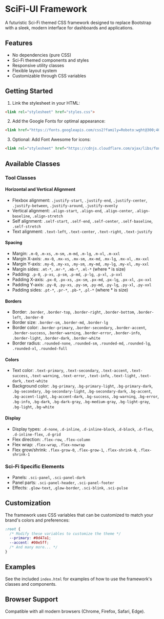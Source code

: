 # SciFi-UI Framework

A futuristic Sci-Fi themed CSS framework designed to replace Bootstrap with a sleek, modern interface for dashboards and applications.

## Features

- No dependencies (pure CSS)
- Sci-Fi themed components and styles
- Responsive utility classes
- Flexible layout system
- Customizable through CSS variables

## Getting Started

1. Link the stylesheet in your HTML:

```html
<link rel="stylesheet" href="styles.css">
```

2. Add the Google Fonts for optimal appearance:

```html
<link href="https://fonts.googleapis.com/css2?family=Roboto:wght@300;400;500;700&family=Roboto+Mono&display=swap" rel="stylesheet">
```

3. Optional: Add Font Awesome for icons:

```html
<link rel="stylesheet" href="https://cdnjs.cloudflare.com/ajax/libs/font-awesome/6.4.0/css/all.min.css">
```

## Available Classes

### Tool Classes

#### Horizontal and Vertical Alignment

- Flexbox alignment: `.justify-start`, `.justify-end`, `.justify-center`, `.justify-between`, `.justify-around`, `.justify-evenly`
- Vertical alignment: `.align-start`, `.align-end`, `.align-center`, `.align-baseline`, `.align-stretch`
- Self alignment: `.self-start`, `.self-end`, `.self-center`, `.self-baseline`, `.self-stretch`
- Text alignment: `.text-left`, `.text-center`, `.text-right`, `.text-justify`

#### Spacing

- Margin: `.m-0`, `.m-xs`, `.m-sm`, `.m-md`, `.m-lg`, `.m-xl`, `.m-xxl`
- Margin X-axis: `.mx-0`, `.mx-xs`, `.mx-sm`, `.mx-md`, `.mx-lg`, `.mx-xl`, `.mx-xxl`
- Margin Y-axis: `.my-0`, `.my-xs`, `.my-sm`, `.my-md`, `.my-lg`, `.my-xl`, `.my-xxl`
- Margin sides: `.mt-*`, `.mr-*`, `.mb-*`, `.ml-*` (where * is size)
- Padding: `.p-0`, `.p-xs`, `.p-sm`, `.p-md`, `.p-lg`, `.p-xl`, `.p-xxl`
- Padding X-axis: `.px-0`, `.px-xs`, `.px-sm`, `.px-md`, `.px-lg`, `.px-xl`, `.px-xxl`
- Padding Y-axis: `.py-0`, `.py-xs`, `.py-sm`, `.py-md`, `.py-lg`, `.py-xl`, `.py-xxl`
- Padding sides: `.pt-*`, `.pr-*`, `.pb-*`, `.pl-*` (where * is size)

#### Borders

- Border: `.border`, `.border-top`, `.border-right`, `.border-bottom`, `.border-left`, `.border-0`
- Border size: `.border-sm`, `.border-md`, `.border-lg`
- Border color: `.border-primary`, `.border-secondary`, `.border-accent`, `.border-success`, `.border-warning`, `.border-error`, `.border-info`, `.border-light`, `.border-dark`, `.border-white`
- Border radius: `.rounded-none`, `.rounded-sm`, `.rounded-md`, `.rounded-lg`, `.rounded-xl`, `.rounded-full`

#### Colors

- Text color: `.text-primary`, `.text-secondary`, `.text-accent`, `.text-success`, `.text-warning`, `.text-error`, `.text-info`, `.text-light`, `.text-dark`, `.text-white` 
- Background color: `.bg-primary`, `.bg-primary-light`, `.bg-primary-dark`, `.bg-secondary`, `.bg-secondary-light`, `.bg-secondary-dark`, `.bg-accent`, `.bg-accent-light`, `.bg-accent-dark`, `.bg-success`, `.bg-warning`, `.bg-error`, `.bg-info`, `.bg-dark`, `.bg-dark-gray`, `.bg-medium-gray`, `.bg-light-gray`, `.bg-light`, `.bg-white`

#### Display

- Display types: `.d-none`, `.d-inline`, `.d-inline-block`, `.d-block`, `.d-flex`, `.d-inline-flex`, `.d-grid`
- Flex direction: `.flex-row`, `.flex-column`
- Flex wrap: `.flex-wrap`, `.flex-nowrap`
- Flex grow/shrink: `.flex-grow-0`, `.flex-grow-1`, `.flex-shrink-0`, `.flex-shrink-1`

### Sci-Fi Specific Elements

- Panels: `.sci-panel`, `.sci-panel-dark`
- Panel parts: `.sci-panel-header`, `.sci-panel-footer`
- Effects: `.glow-text`, `.glow-border`, `.sci-blink`, `.sci-pulse`

## Customization

The framework uses CSS variables that can be customized to match your brand's colors and preferences:

```css
:root {
  /* Modify these variables to customize the theme */
  --primary: #0d47a1;
  --accent: #00e5ff;
  /* And many more... */
}
```

## Examples

See the included `index.html` for examples of how to use the framework's classes and components.

## Browser Support

Compatible with all modern browsers (Chrome, Firefox, Safari, Edge).
